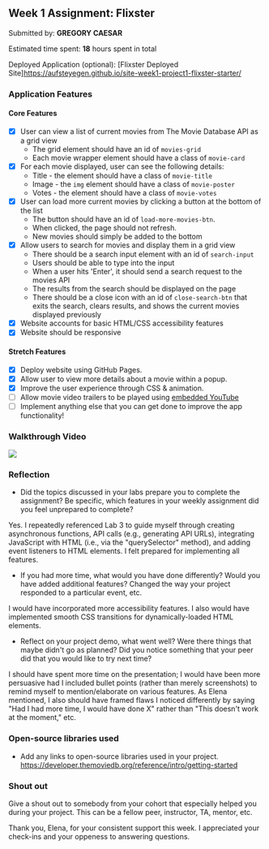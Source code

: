 ## Week 1 Assignment: Flixster

Submitted by: **GREGORY CAESAR**

Estimated time spent: **18** hours spent in total

Deployed Application (optional): [Flixster Deployed Site]https://aufsteyegen.github.io/site-week1-project1-flixster-starter/

### Application Features

#### Core Features

- [X] User can view a list of current movies from The Movie Database API as a grid view
  - The grid element should have an id of `movies-grid`
  - Each movie wrapper element should have a class of `movie-card`
- [X] For each movie displayed, user can see the following details:
  - Title - the element should have a class of `movie-title`
  - Image - the `img` element should have a class of `movie-poster`
  - Votes - the element should have a class of `movie-votes`
- [X] User can load more current movies by clicking a button at the bottom of the list
  - The button should have an id of `load-more-movies-btn`.
  - When clicked, the page should not refresh.
  - New movies should simply be added to the bottom
- [X] Allow users to search for movies and display them in a grid view
  - There should be a search input element with an id of `search-input`
  - Users should be able to type into the input
  - When a user hits 'Enter', it should send a search request to the movies API
  - The results from the search should be displayed on the page
  - There should be a close icon with an id of `close-search-btn` that exits the search, clears results, and shows the current movies displayed previously
- [X] Website accounts for basic HTML/CSS accessibility features
- [X] Website should be responsive

#### Stretch Features

- [X] Deploy website using GitHub Pages.
- [X] Allow user to view more details about a movie within a popup.
- [X] Improve the user experience through CSS & animation.
- [ ] Allow movie video trailers to be played using [embedded YouTube](https://support.google.com/youtube/answer/171780?hl=en)
- [ ] Implement anything else that you can get done to improve the app functionality!

### Walkthrough Video

<a href="https://www.loom.com/share/95e2ad36f1e34cb282b86ff08ea89c5a">
    <img style="max-width:300px;" src="https://cdn.loom.com/sessions/thumbnails/95e2ad36f1e34cb282b86ff08ea89c5a-with-play.gif">
</a>

### Reflection

- Did the topics discussed in your labs prepare you to complete the assignment? Be specific, which features in your weekly assignment did you feel unprepared to complete?

Yes. I repeatedly referenced Lab 3 to guide myself through creating
asynchronous functions, API calls (e.g., generating API URLs), integrating
JavaScript with HTML (i.e., via the "querySelector" method), and adding event
listeners to HTML elements. I felt prepared for implementing all features. 

- If you had more time, what would you have done differently? Would you have added additional features? Changed the way your project responded to a particular event, etc.
  
I would have incorporated more accessibility features. I also would have
implemented smooth CSS transitions for dynamically-loaded HTML elements. 

- Reflect on your project demo, what went well? Were there things that maybe didn't go as planned? Did you notice something that your peer did that you would like to try next time?

I should have spent more time on the presentation; I would have been more persuasive
had I included bullet points (rather than merely screenshots) to remind myself
to mention/elaborate on various features. As Elena mentioned, I also should have framed flaws I noticed differently by saying "Had I had more time, I would have done X" rather than
"This doesn't work at the moment," etc.

### Open-source libraries used

- Add any links to open-source libraries used in your project.
https://developer.themoviedb.org/reference/intro/getting-started

### Shout out

Give a shout out to somebody from your cohort that especially helped you during your project. This can be a fellow peer, instructor, TA, mentor, etc.

Thank you, Elena, for your consistent support this week. I appreciated your check-ins
and your oppeness to answering questions.

